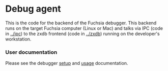 # Debug agent

This is the code for the backend of the Fuchsia debugger. This backend runs
on the target Fuchsia computer (Linux or Mac) and talks via IPC (code in
[../ipc](../ipc)) to the zxdb frontend (code in [../zxdb](../zxdb)) running on
the developer's workstation.

### User documentation

Please see the debugger [setup](../../../../garnet/docs/debugger.md) and
[usage](../../../../garnet/docs/debugger_usage.md) documentation.
